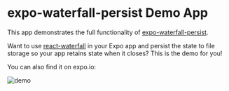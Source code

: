 # expo-waterfall-persist Demo App

This app demonstrates the full functionality of [expo-waterfall-persist](benallfree/expo-waterfall-persist).

Want to use [react-waterfall](react-waterfall) in your Expo app and persist the state to file storage so your app retains state when it closes? This is the demo for you!

You can also find it on expo.io:

![demo](https://gfycat.com/ifr/WhitePaleEquine)
